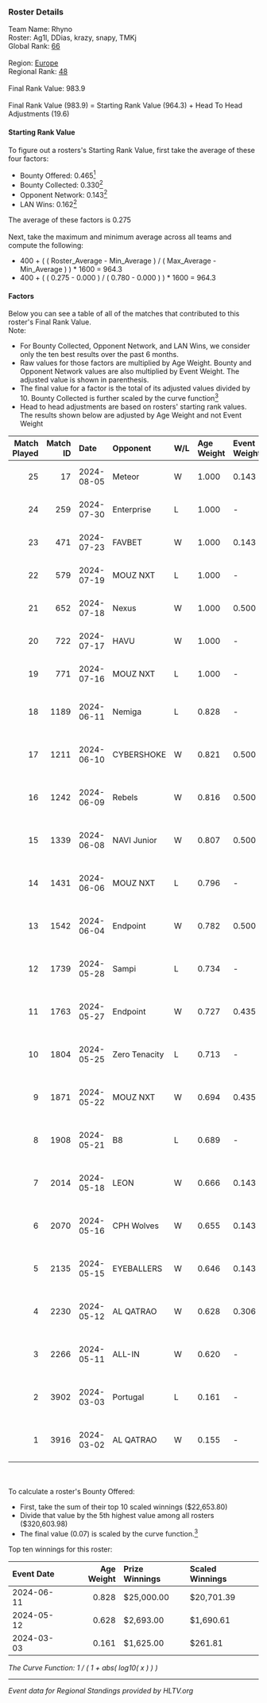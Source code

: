 ### Roster Details<br />
Team Name: Rhyno<br />
Roster: Ag1l, DDias, krazy, snapy, TMKj<br />
Global Rank: [66](../standings_global.md)<br />
<br />
Region: [Europe]( ../standings_europe.md)<br />
Regional Rank: [48]( ../standings_europe.md)<br />
<br />
Final Rank Value:  983.9<br />
<br />
Final Rank Value (983.9) = Starting Rank Value (964.3) + Head To Head Adjustments (19.6)<br />

#### Starting Rank Value<br />
To figure out a rosters's Starting Rank Value, first take the average of these four factors:<br />
- Bounty Offered: 0.465[<sup>1</sup>](#table2)
- Bounty Collected: 0.330[<sup>2</sup>](#table1)
- Opponent Network: 0.143[<sup>2</sup>](#table1)
- LAN Wins: 0.162[<sup>2</sup>](#table1)

The average of these factors is 0.275<br />
<br />
Next, take the maximum and minimum average across all teams and compute the following:<br />
- 400 + ( ( Roster_Average - Min_Average ) / ( Max_Average - Min_Average ) ) * 1600 = 964.3
- 400 + ( ( 0.275 - 0.000 ) / ( 0.780 - 0.000 ) ) * 1600 = 964.3


#### Factors<br />
Below you can see a table of all of the matches that contributed to this roster's Final Rank Value.<br />
Note:<br />

- For Bounty Collected, Opponent Network, and LAN Wins, we consider only the ten best results over the past 6 months.
- Raw values for those factors are multiplied by Age Weight. Bounty and Opponent Network values are also multiplied by Event Weight. The adjusted value is shown in parenthesis.
- The final value for a factor is the total of its adjusted values divided by 10. Bounty Collected is further scaled by the curve function[<sup>3</sup>](#curveFunction)
- Head to head adjustments are based on rosters' starting rank values. The results shown below are adjusted by Age Weight and not Event Weight
<span id="table1"></span><br />


| Match Played | Match ID | Date       | Opponent      | W/L | Age Weight | Event Weight | Bounty Collected | Opponent Network | LAN Wins  | H2H Adj. | Roster                                 |
| -: | -: | :- | :- | :- | :- | :- | :- | :- | :- | -: | :- |
|           25 |       17 | 2024-08-05 | Meteor        | W   | 1.000      | 0.143        | 0.014 (0.002)    | -                | 0 (0.000) |     7.42 | Ag1l, DDias, krazy, snapy, TMKj        |
|           24 |      259 | 2024-07-30 | Enterprise    | L   | 1.000      | -            | -                | -                | -         |   -17.90 | Ag1l, DDias, krazy, snapy, TMKj        |
|           23 |      471 | 2024-07-23 | FAVBET        | W   | 1.000      | 0.143        | -                | 0.333 (0.048)    | 0 (0.000) |    10.06 | Ag1l, DDias, krazy, snapy, TMKj        |
|           22 |      579 | 2024-07-19 | MOUZ NXT      | L   | 1.000      | -            | -                | -                | -         |   -11.72 | Ag1l, DDias, krazy, snapy, TMKj        |
|           21 |      652 | 2024-07-18 | Nexus         | W   | 1.000      | 0.500        | 0.014 (0.007)    | 0.457 (0.229)    | 0 (0.000) |     6.33 | Ag1l, DDias, krazy, snapy, TMKj        |
|           20 |      722 | 2024-07-17 | HAVU          | W   | 1.000      | -            | -                | -                | 0 (0.000) |     5.65 | Ag1l, DDias, krazy, snapy, TMKj        |
|           19 |      771 | 2024-07-16 | MOUZ NXT      | L   | 1.000      | -            | -                | -                | -         |   -12.15 | Ag1l, DDias, krazy, snapy, TMKj        |
|           18 |     1189 | 2024-06-11 | Nemiga        | L   | 0.828      | -            | -                | -                | -         |    -7.40 | DDias, krazy, renatoohaxx, snapy, TMKj |
|           17 |     1211 | 2024-06-10 | CYBERSHOKE    | W   | 0.821      | 0.500        | 0.039 (0.016)    | 0.347 (0.142)    | 0 (0.000) |     8.87 | DDias, krazy, renatoohaxx, snapy, TMKj |
|           16 |     1242 | 2024-06-09 | Rebels        | W   | 0.816      | 0.500        | 0.038 (0.016)    | 0.591 (0.241)    | 0 (0.000) |    14.24 | DDias, krazy, renatoohaxx, snapy, TMKj |
|           15 |     1339 | 2024-06-08 | NAVI Junior   | W   | 0.807      | 0.500        | -                | 0.089 (0.036)    | 0 (0.000) |     2.45 | DDias, krazy, renatoohaxx, snapy, TMKj |
|           14 |     1431 | 2024-06-06 | MOUZ NXT      | L   | 0.796      | -            | -                | -                | -         |    -8.17 | DDias, krazy, renatoohaxx, snapy, TMKj |
|           13 |     1542 | 2024-06-04 | Endpoint      | W   | 0.782      | 0.500        | 0.012 (0.005)    | 0.513 (0.201)    | -         |     9.78 | DDias, krazy, renatoohaxx, snapy, TMKj |
|           12 |     1739 | 2024-05-28 | Sampi         | L   | 0.734      | -            | -                | -                | -         |   -13.96 | DDias, krazy, renatoohaxx, snapy, TMKj |
|           11 |     1763 | 2024-05-27 | Endpoint      | W   | 0.727      | 0.435        | 0.012 (0.004)    | 0.513 (0.162)    | -         |     9.26 | DDias, krazy, renatoohaxx, snapy, TMKj |
|           10 |     1804 | 2024-05-25 | Zero Tenacity | L   | 0.713      | -            | -                | -                | -         |    -7.95 | DDias, krazy, renatoohaxx, snapy, TMKj |
|            9 |     1871 | 2024-05-22 | MOUZ NXT      | W   | 0.694      | 0.435        | 0.139 (0.042)    | 0.984 (0.297)    | -         |    12.60 | DDias, krazy, renatoohaxx, snapy, TMKj |
|            8 |     1908 | 2024-05-21 | B8            | L   | 0.689      | -            | -                | -                | -         |    -6.22 | DDias, krazy, renatoohaxx, snapy, TMKj |
|            7 |     2014 | 2024-05-18 | LEON          | W   | 0.666      | 0.143        | 0.007 (0.001)    | -                | -         |     3.55 | DDias, krazy, renatoohaxx, snapy, TMKj |
|            6 |     2070 | 2024-05-16 | CPH Wolves    | W   | 0.655      | 0.143        | -                | 0.361 (0.034)    | -         |     5.37 | DDias, krazy, renatoohaxx, snapy, TMKj |
|            5 |     2135 | 2024-05-15 | EYEBALLERS    | W   | 0.646      | 0.143        | 0.005 (0.001)    | 0.499 (0.046)    | -         |     7.74 | DDias, krazy, renatoohaxx, snapy, TMKj |
|            4 |     2230 | 2024-05-12 | AL QATRAO     | W   | 0.628      | 0.306        | 0.004 (0.001)    | -                | 1 (0.628) |     3.54 | DDias, krazy, renatoohaxx, snapy, TMKj |
|            3 |     2266 | 2024-05-11 | ALL-IN        | W   | 0.620      | -            | -                | -                | 1 (0.620) |     1.59 | DDias, krazy, renatoohaxx, snapy, TMKj |
|            2 |     3902 | 2024-03-03 | Portugal      | L   | 0.161      | -            | -                | -                | -         |    -4.21 | DDias, krazy, renatoohaxx, snapy, TMKj |
|            1 |     3916 | 2024-03-02 | AL QATRAO     | W   | 0.155      | -            | -                | -                | 1 (0.155) |     0.84 | DDias, krazy, renatoohaxx, snapy, TMKj |

<br />
<span id="table2"></span><br />
To calculate a roster's Bounty Offered:<br />

- First, take the sum of their top 10 scaled winnings ($22,653.80)
- Divide that value by the 5th highest value among all rosters ($320,603.98)
- The final value (0.07) is scaled by the curve function.[<sup>3</sup>](#curveFunction)

Top ten winnings for this roster:<br />

| Event Date | Age Weight | Prize Winnings | Scaled Winnings |
| :- | -: | :- | :- |
| 2024-06-11 |      0.828 | $25,000.00     | $20,701.39      |
| 2024-05-12 |      0.628 | $2,693.00      | $1,690.61       |
| 2024-03-03 |      0.161 | $1,625.00      | $261.81         |


<span id="curveFunction"></span>_The Curve Function: 1 / ( 1 + abs( log10( x ) ) )_<br />

---
_Event data for Regional Standings provided by HLTV.org_<br />
